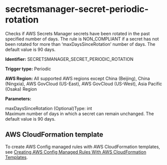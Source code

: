 # secretsmanager\-secret\-periodic\-rotation<a name="secretsmanager-secret-periodic-rotation"></a>

Checks if AWS Secrets Manager secrets have been rotated in the past specified number of days\. The rule is NON\_COMPLIANT if a secret has not been rotated for more than ‘maxDaysSinceRotation’ number of days\. The default value is 90 days\.

**Identifier:** SECRETSMANAGER\_SECRET\_PERIODIC\_ROTATION

**Trigger type:** Periodic

**AWS Region:** All supported AWS regions except China \(Beijing\), China \(Ningxia\), AWS GovCloud \(US\-East\), AWS GovCloud \(US\-West\), Asia Pacific \(Osaka\) Region

**Parameters:**

maxDaysSinceRotation \(Optional\)Type: int  
Maximum number of days in which a secret can remain unchanged\. The default value is 90 days\.

## AWS CloudFormation template<a name="w29aac11c33c17b7d371c15"></a>

To create AWS Config managed rules with AWS CloudFormation templates, see [Creating AWS Config Managed Rules With AWS CloudFormation Templates](aws-config-managed-rules-cloudformation-templates.md)\.